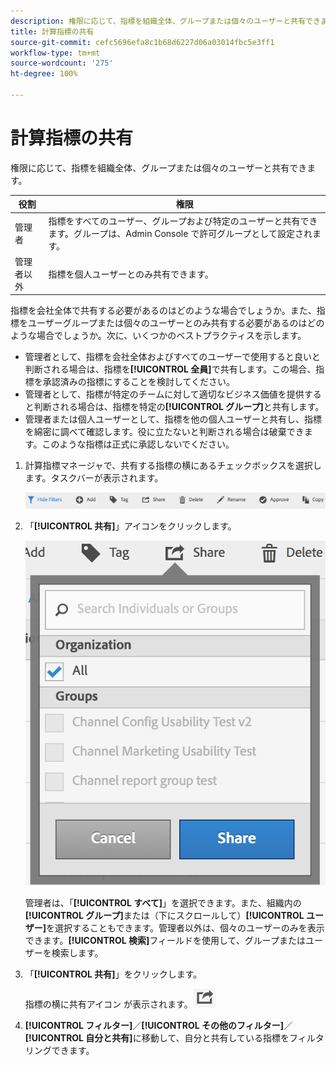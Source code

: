 ```yaml
---
description: 権限に応じて、指標を組織全体、グループまたは個々のユーザーと共有できます。
title: 計算指標の共有
source-git-commit: cefc5696efa8c1b68d6227d06a03014fbc5e3ff1
workflow-type: tm+mt
source-wordcount: '275'
ht-degree: 100%

---
```


# 計算指標の共有

権限に応じて、指標を組織全体、グループまたは個々のユーザーと共有できます。

| 役割 | 権限 |
|---|---|
| 管理者 | 指標をすべてのユーザー、グループおよび特定のユーザーと共有できます。グループは、Admin Console で許可グループとして設定されます。 |
| 管理者以外 | 指標を個人ユーザーとのみ共有できます。 |

指標を会社全体で共有する必要があるのはどのような場合でしょうか。また、指標をユーザーグループまたは個々のユーザーとのみ共有する必要があるのはどのような場合でしょうか。次に、いくつかのベストプラクティスを示します。

* 管理者として、指標を会社全体およびすべてのユーザーで使用すると良いと判断される場合は、指標を&#x200B;**[!UICONTROL 全員]**&#x200B;で共有します。この場合、指標を承認済みの指標にすることを検討してください。
* 管理者として、指標が特定のチームに対して適切なビジネス価値を提供すると判断される場合は、指標を特定の&#x200B;**[!UICONTROL グループ]**&#x200B;と共有します。
* 管理者または個人ユーザーとして、指標を他の個人ユーザーと共有し、指標を綿密に調べて確認します。役に立たないと判断される場合は破棄できます。このような指標は正式に承認しないでください。

1. 計算指標マネージャで、共有する指標の横にあるチェックボックスを選択します。タスクバーが表示されます。

   ![](assets/cm_task_bar.png)

1. 「**[!UICONTROL 共有]**」アイコンをクリックします。

   ![](assets/cm_share.png)

   管理者は、「**[!UICONTROL すべて]**」を選択できます。また、組織内の&#x200B;**[!UICONTROL グループ]**&#x200B;または（下にスクロールして）**[!UICONTROL ユーザー]**&#x200B;を選択することもできます。管理者以外は、個々のユーザーのみを表示できます。**[!UICONTROL 検索]**&#x200B;フィールドを使用して、グループまたはユーザーを検索します。

1. 「**[!UICONTROL 共有]**」をクリックします。

   指標の横に共有アイコン  が表示されます。![](assets/share_icon.png)

1. **[!UICONTROL フィルター]**／**[!UICONTROL その他のフィルター]**／**[!UICONTROL 自分と共有]**&#x200B;に移動して、自分と共有している指標をフィルタリングできます。

